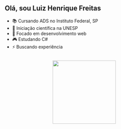 ## Olá, sou Luiz Henrique Freitas

- 📚 Cursando ADS no Instituto Federal, SP
- 🔬 Iniciação científica na UNESP
- 📶 Focado em desenvolvimento web
- 🎮 Estudando C#
- ⚡ Buscando experiência

##

<p align="center">
  <img height="200px" src="https://github-readme-stats.vercel.app/api/top-langs/?username=LuizHenriqueFreitas;layout=compact&amp;langs_count=10&amp;theme=synthwave;hide=prolog,rich%20text%20format,html&amp"/>
</p>
